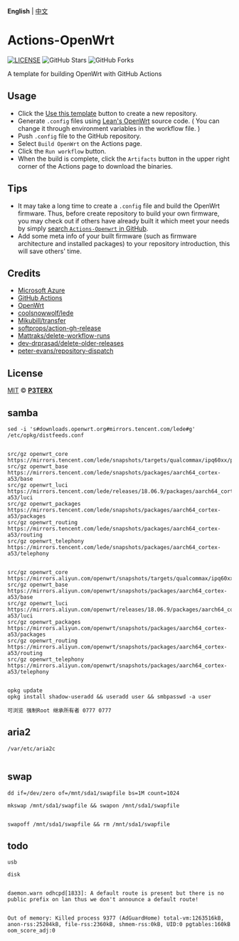 **English** | [中文](https://p3terx.com/archives/build-openwrt-with-github-actions.html)

# Actions-OpenWrt

[![LICENSE](https://img.shields.io/github/license/mashape/apistatus.svg?style=flat-square&label=LICENSE)](https://github.com/P3TERX/Actions-OpenWrt/blob/master/LICENSE)
![GitHub Stars](https://img.shields.io/github/stars/P3TERX/Actions-OpenWrt.svg?style=flat-square&label=Stars&logo=github)
![GitHub Forks](https://img.shields.io/github/forks/P3TERX/Actions-OpenWrt.svg?style=flat-square&label=Forks&logo=github)

A template for building OpenWrt with GitHub Actions

## Usage

- Click the [Use this template](https://github.com/P3TERX/Actions-OpenWrt/generate) button to create a new repository.
- Generate `.config` files using [Lean's OpenWrt](https://github.com/coolsnowwolf/lede) source code. ( You can change it
  through environment variables in the workflow file. )
- Push `.config` file to the GitHub repository.
- Select `Build OpenWrt` on the Actions page.
- Click the `Run workflow` button.
- When the build is complete, click the `Artifacts` button in the upper right corner of the Actions page to download the
  binaries.

## Tips

- It may take a long time to create a `.config` file and build the OpenWrt firmware. Thus, before create repository to
  build your own firmware, you may check out if others have already built it which meet your needs by
  simply [search `Actions-Openwrt` in GitHub](https://github.com/search?q=Actions-openwrt).
- Add some meta info of your built firmware (such as firmware architecture and installed packages) to your repository
  introduction, this will save others' time.

## Credits

- [Microsoft Azure](https://azure.microsoft.com)
- [GitHub Actions](https://github.com/features/actions)
- [OpenWrt](https://github.com/openwrt/openwrt)
- [coolsnowwolf/lede](https://github.com/coolsnowwolf/lede)
- [Mikubill/transfer](https://github.com/Mikubill/transfer)
- [softprops/action-gh-release](https://github.com/softprops/action-gh-release)
- [Mattraks/delete-workflow-runs](https://github.com/Mattraks/delete-workflow-runs)
- [dev-drprasad/delete-older-releases](https://github.com/dev-drprasad/delete-older-releases)
- [peter-evans/repository-dispatch](https://github.com/peter-evans/repository-dispatch)

## License

[MIT](https://github.com/P3TERX/Actions-OpenWrt/blob/main/LICENSE) © [**P3TERX**](https://p3terx.com)

## samba

```shell
sed -i 's#downloads.openwrt.org#mirrors.tencent.com/lede#g' /etc/opkg/distfeeds.conf


src/gz openwrt_core https://mirrors.tencent.com/lede/snapshots/targets/qualcommax/ipq60xx/packages
src/gz openwrt_base https://mirrors.tencent.com/lede/snapshots/packages/aarch64_cortex-a53/base
src/gz openwrt_luci https://mirrors.tencent.com/lede/releases/18.06.9/packages/aarch64_cortex-a53/luci
src/gz openwrt_packages https://mirrors.tencent.com/lede/snapshots/packages/aarch64_cortex-a53/packages
src/gz openwrt_routing https://mirrors.tencent.com/lede/snapshots/packages/aarch64_cortex-a53/routing
src/gz openwrt_telephony https://mirrors.tencent.com/lede/snapshots/packages/aarch64_cortex-a53/telephony


src/gz openwrt_core https://mirrors.aliyun.com/openwrt/snapshots/targets/qualcommax/ipq60xx/packages
src/gz openwrt_base https://mirrors.aliyun.com/openwrt/snapshots/packages/aarch64_cortex-a53/base
src/gz openwrt_luci https://mirrors.aliyun.com/openwrt/releases/18.06.9/packages/aarch64_cortex-a53/luci
src/gz openwrt_packages https://mirrors.aliyun.com/openwrt/snapshots/packages/aarch64_cortex-a53/packages
src/gz openwrt_routing https://mirrors.aliyun.com/openwrt/snapshots/packages/aarch64_cortex-a53/routing
src/gz openwrt_telephony https://mirrors.aliyun.com/openwrt/snapshots/packages/aarch64_cortex-a53/telephony


opkg update
opkg install shadow-useradd && useradd user && smbpasswd -a user

可浏览 强制Root 继承所有者 0777 0777
```

## aria2

````shell
/var/etc/aria2c


````

## swap

```shell
dd if=/dev/zero of=/mnt/sda1/swapfile bs=1M count=1024

mkswap /mnt/sda1/swapfile && swapon /mnt/sda1/swapfile


swapoff /mnt/sda1/swapfile && rm /mnt/sda1/swapfile
```

## todo

```shell
usb 

disk


daemon.warn odhcpd[1833]: A default route is present but there is no public prefix on lan thus we don't announce a default route!


Out of memory: Killed process 9377 (AdGuardHome) total-vm:1263516kB, anon-rss:25204kB, file-rss:2360kB, shmem-rss:0kB, UID:0 pgtables:160kB oom_score_adj:0



```

